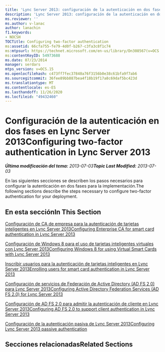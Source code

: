 ```yaml
---
title: 'Lync Server 2013: configuración de la autenticación en dos fases'
description: 'Lync Server 2013: configuración de la autenticación en dos fases.'
ms.reviewer: ''
ms.author: v-lanac
author: lanachin
f1.keywords:
- NOCSH
TOCTitle: Configuring two-factor authentication
ms:assetid: 66cfa755-fe79-4d0f-b267-c3fa3c8f1c74
ms:mtpsurl: https://technet.microsoft.com/en-us/library/Dn308567(v=OCS.15)
ms:contentKeyID: 54973688
ms.date: 07/23/2014
manager: serdars
mtps_version: v=OCS.15
ms.openlocfilehash: c473ff7fec37840a76f3156b0e38c61bfa9f7ab6
ms.sourcegitcommit: 36fee89bb887bea4f18b19f17a8c69daf5bc423d
ms.translationtype: MT
ms.contentlocale: es-ES
ms.lasthandoff: 11/26/2020
ms.locfileid: "49432460"
---
```

# <a name="configuring-two-factor-authentication-in-lync-server-2013"></a><span data-ttu-id="a836f-103">Configuración de la autenticación en dos fases en Lync Server 2013</span><span class="sxs-lookup"><span data-stu-id="a836f-103">Configuring two-factor authentication in Lync Server 2013</span></span>

<div data-xmlns="http://www.w3.org/1999/xhtml">

<div class="topic" data-xmlns="http://www.w3.org/1999/xhtml" data-msxsl="urn:schemas-microsoft-com:xslt" data-cs="https://msdn.microsoft.com/">

<div data-asp="https://msdn2.microsoft.com/asp">



</div>

<div id="mainSection">

<div id="mainBody"><span data-ttu-id="a836f-104">

<span> </span></span><span class="sxs-lookup"><span data-stu-id="a836f-104">

<span> </span></span></span>

<span data-ttu-id="a836f-105">_**Última modificación del tema:** 2013-07-03_</span><span class="sxs-lookup"><span data-stu-id="a836f-105">_**Topic Last Modified:** 2013-07-03_</span></span>

<span data-ttu-id="a836f-106">En las siguientes secciones se describen los pasos necesarios para configurar la autenticación en dos fases para la implementación.</span><span class="sxs-lookup"><span data-stu-id="a836f-106">The following sections describe the steps necessary to configure two-factor authentication for your deployment.</span></span> 

<div>

## <a name="in-this-section"></a><span data-ttu-id="a836f-107">En esta sección</span><span class="sxs-lookup"><span data-stu-id="a836f-107">In This Section</span></span>

[<span data-ttu-id="a836f-108">Configuración de CA de empresa para la autenticación de tarjetas inteligentes en Lync Server 2013</span><span class="sxs-lookup"><span data-stu-id="a836f-108">Configuring Enterprise CA for smart card authentication in Lync Server 2013</span></span>](lync-server-2013-configuring-enterprise-ca-for-smart-card-authentication.md)

[<span data-ttu-id="a836f-109">Configuración de Windows 8 para el uso de tarjetas inteligentes virtuales con Lync Server 2013</span><span class="sxs-lookup"><span data-stu-id="a836f-109">Configuring Windows 8 for using Virtual Smart Cards with Lync Server 2013</span></span>](lync-server-2013-configuring-windows-8-for-virtual-smart-cards.md)

[<span data-ttu-id="a836f-110">Inscribir usuarios para la autenticación de tarjetas inteligentes en Lync Server 2013</span><span class="sxs-lookup"><span data-stu-id="a836f-110">Enrolling users for smart card authentication in Lync Server 2013</span></span>](lync-server-2013-enrolling-users-for-smart-card-authentication.md)

[<span data-ttu-id="a836f-111">Configuración de servicios de Federación de Active Directory (AD FS 2,0) para Lync Server 2013</span><span class="sxs-lookup"><span data-stu-id="a836f-111">Configuring Active Directory Federation Services (AD FS 2.0) for Lync Server 2013</span></span>](lync-server-2013-configuring-active-directory-federation-services-ad-fs-2-0.md)

[<span data-ttu-id="a836f-112">Configuración de AD FS 2,0 para admitir la autenticación de cliente en Lync Server 2013</span><span class="sxs-lookup"><span data-stu-id="a836f-112">Configuring AD FS 2.0 to support client authentication in Lync Server 2013</span></span>](lync-server-2013-configuring-ad-fs-2-0-to-support-client-authentication.md)

[<span data-ttu-id="a836f-113">Configuración de la autenticación pasiva de Lync Server 2013</span><span class="sxs-lookup"><span data-stu-id="a836f-113">Configuring Lync Server 2013 passive authentication</span></span>](lync-server-2013-configuring-passive-authentication.md)

</div>

<div>

## <a name="related-sections"></a><span data-ttu-id="a836f-114">Secciones relacionadas</span><span class="sxs-lookup"><span data-stu-id="a836f-114">Related Sections</span></span>

<span data-ttu-id="a836f-115"></div>

</div>

<span> </span>

</div>

</div>

</span><span class="sxs-lookup"><span data-stu-id="a836f-115"></div>

</div>

<span> </span>

</div>

</div>

</span></span></div>
